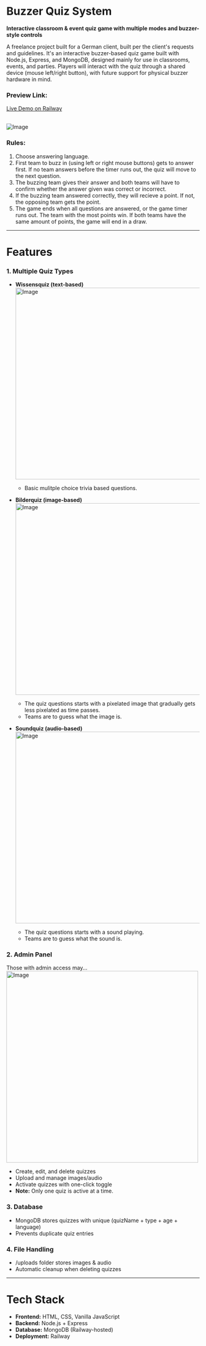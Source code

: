 # Buzzer Quiz System
**Interactive classroom & event quiz game with multiple modes and buzzer-style controls**

A freelance project built for a German client, built per the client's requests and guidelines.
It's an interactive buzzer-based quiz game built with Node.js, Express, and MongoDB, designed mainly for use in classrooms, events, and parties.
Players will interact with the quiz through a shared device (mouse left/right button), with future support for physical buzzer hardware in mind.

### Preview Link:
[Live Demo on Railway](https://buzzerquiz.up.railway.app/)

<br>![Image](https://github.com/user-attachments/assets/14d83538-f1bb-4901-a592-46d01b0aa646)

### Rules:
1. Choose answering language.
2. First team to buzz in (using left or right mouse buttons) gets to answer first. If no team answers before the timer runs out, the quiz will move to the next question.
3. The buzzing team gives their answer and both teams will have to confirm whether the answer given was correct or incorrect.
4. If the buzzing team answered correctly, they will recieve a point. If not, the opposing team gets the point.
5. The game ends when all questions are answered, or the game timer runs out. The team with the most points win. If both teams have the same amount of points, the game will end in a draw. 

---

# Features
### 1. Multiple Quiz Types
- **Wissensquiz (text-based)**
<br><img width="500" alt="Image" src="https://github.com/user-attachments/assets/e439d962-13d0-48db-97c0-77501da39264" /><br>
  - Basic mulitple choice trivia based questions.
  
- **Bilderquiz (image-based)**
<br><img width="500" alt="Image" src="https://github.com/user-attachments/assets/5f8fe825-3302-4297-966d-cd0a650bcda5" /><br>
  - The quiz questions starts with a pixelated image that gradually gets less pixelated as time passes.
  - Teams are to guess what the image is.

- **Soundquiz (audio-based)**
<br><img width="500" alt="Image" src="https://github.com/user-attachments/assets/33d01932-6b67-4a46-9fa7-5d26d3fd63fb" /><br>
  - The quiz questions starts with a sound playing.
  - Teams are to guess what the sound is.

### 2. Admin Panel
Those with admin access may...
<br><img width="500" alt="Image" src="https://github.com/user-attachments/assets/24689c7b-ae34-4f80-a8f3-224374e85b51" /><br>
- Create, edit, and delete quizzes
- Upload and manage images/audio
- Activate quizzes with one-click toggle
- **Note:** Only one quiz is active at a time.
  
### 3. Database
- MongoDB stores quizzes with unique (quizName + type + age + language)
- Prevents duplicate quiz entries
  
### 4. File Handling
- /uploads folder stores images & audio
- Automatic cleanup when deleting quizzes

---

# Tech Stack
- **Frontend:** HTML, CSS, Vanilla JavaScript
- **Backend:** Node.js + Express
- **Database:** MongoDB (Railway-hosted)
- **Deployment:** Railway
